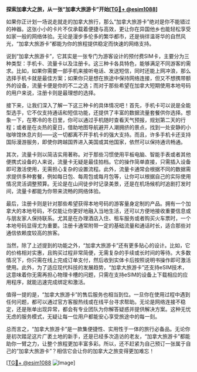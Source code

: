 **探索加拿大之旅，从一张“加拿大旅游卡”开始[[TG💪+ @esim1088](https://t.me/s/esim1088)]**

如果你正计划一场说走就走的加拿大旅行，那么“加拿大旅游卡”绝对是你不能错过的神器。这张小小的卡片不仅承载着便捷与高效，更让你在异国他乡也能轻松享受如家一般的网络体验。无论是漫步多伦多的繁华都市，还是徜徉温哥华的自然风光，“加拿大旅游卡”都能为你的旅程提供稳定而快速的网络支持。

说到“加拿大旅游卡”，它其实是一张专门为游客设计的预付费SIM卡，主要分为三种类型：手机卡、流量卡以及注册卡。这三种卡各具特色，能够满足不同游客的需求。比如，如果你需要一部手机来接听电话、发送短信，同时还能上网冲浪，那么选择手机卡就是最佳方案；如果你只是想在旅途中保持网络连接，但又不想携带额外的设备，流量卡便是你的不二之选；而对于那些希望在加拿大短期使用本地号码的用户来说，注册卡则是最理想的选择。

接下来，让我们深入了解一下这三种卡的具体情况吧！首先，手机卡可以说是全能型选手，它不仅支持通话和短信功能，还提供了丰富的数据流量套餐供你选择。想象一下，在寒冷的冬日里，你可以通过手机随时查看天气预报，规划第二天的行程；或者是在炎热的夏日，借助地图导航避开人潮拥挤的景点，找到一处安静的小咖啡馆休息片刻——这一切都离不开手机卡的强大支持。而且，许多手机卡还支持国际漫游服务，即使你跨越国界进入美国或其他国家，依然可以保持通讯畅通。

其次，流量卡则以简洁实用著称。对于那些习惯使用平板电脑、智能手表或者其他便携式设备的人来说，流量卡无疑是最佳拍档。它的操作简单直接，只需插入设备即可激活使用，无需担心复杂的设置流程。此外，流量卡通常会根据不同的数据需求提供多种套餐，例如每日包、每周包或每月包等，让你可以根据自己的实际使用情况灵活调整预算。无论是在山间徒步时记录美景，还是在机场候机时追剧打发时间，流量卡都能为你带来流畅的网络体验。

最后，注册卡则是针对那些希望获得本地号码的游客量身定制的产品。拥有一个加拿大的本地号码，不仅能让你更好地融入当地生活，还可以方便地接收重要信息或与朋友家人保持联系。尤其是在办理酒店入住、租车服务或者购买火车票时，一个本地号码显得尤为重要。注册卡通常附带一定的基础流量和通话时长，适合那些对通信依赖度较高的旅客。

当然，除了上述提到的功能之外，“加拿大旅游卡”还有更多贴心的设计。比如，它的价格相对实惠，且购买过程非常简便，无需复杂的手续或长时间的等待。大多数情况下，你只需在线上完成订单支付，然后收到实体卡后按照说明书操作即可激活使用。此外，为了适应现代科技的发展趋势，“加拿大旅游卡”还支持eSIM技术，这意味着你无需再担心物理卡槽的问题，只需在支持eSIM的设备上下载相应的应用程序，就能迅速完成绑定和激活。

值得一提的是，“加拿大旅游卡”的售后服务也相当到位。一旦你在使用过程中遇到任何问题，都可以通过官方客服热线或在线平台寻求帮助。无论是网络连接不稳定，还是账单出现异常，都会有专业团队为你解答疑惑并提供解决方案。这种无忧无虑的服务模式，无疑让每一位用户都能安心享受旅途中的每一刻。

总而言之，“加拿大旅游卡”是一款集便捷性、实用性于一体的旅行必备品。无论你是初次踏足这片广袤土地的新手，还是已经多次造访的老友，“加拿大旅游卡”都能助你一臂之力，让整个旅程更加丰富多彩。所以，还不赶紧为自己预订一张属于自己的“加拿大旅游卡”？相信它会让你的加拿大之旅变得更加难忘！

[[TG💪+ @esim1088](https://t.me/s/esim1088) ![Image](https://i.postimg.cc/4NQfJmqS/Snipaste-2025-05-13-00-14-12.png)]